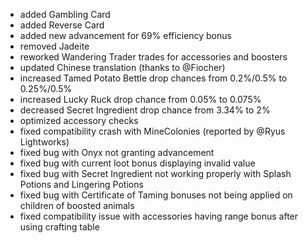 - added Gambling Card
- added Reverse Card
- added new advancement for 69% efficiency bonus
- removed Jadeite
- reworked Wandering Trader trades for accessories and boosters
- updated Chinese translation (thanks to @Fiocher)
- increased Tamed Potato Bettle drop chances from 0.2%/0.5% to 0.25%/0.5%
- increased Lucky Ruck drop chance from 0.05% to 0.075%
- decreased Secret Ingredient drop chance from 3.34% to 2%
- optimized accessory checks
- fixed compatibility crash with MineColonies (reported by @Ryus Lightworks)
- fixed bug with Onyx not granting advancement
- fixed bug with current loot bonus displaying invalid value
- fixed bug with Secret Ingredient not working properly with Splash Potions and Lingering Potions
- fixed bug with Certificate of Taming bonuses not being applied on children of boosted animals
- fixed compatibility issue with accessories having range bonus after using crafting table